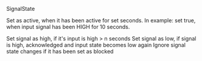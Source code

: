 
SignalState



Set as active, when it has been active for set seconds.
In example: set true, when input signal has been HIGH for 10 seconds.


Set signal as high, if it's input is high > n seconds
Set signal as low, if signal is high, acknowledged and input state becomes low again
Ignore signal state changes if it has been set as blocked

